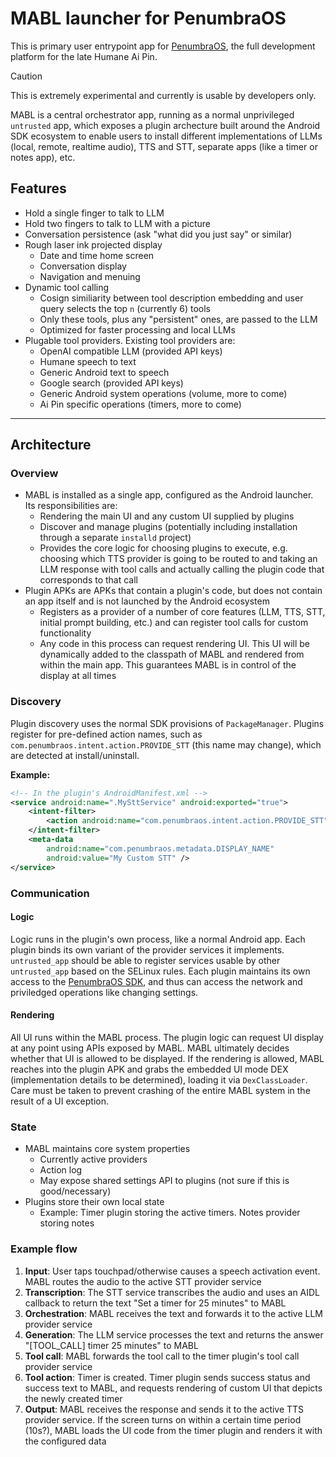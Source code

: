 # MABL launcher for PenumbraOS

This is primary user entrypoint app for [PenumbraOS](https://github.com/PenumbraOS/), the full development platform for the late Humane Ai Pin.

> [!CAUTION]
> This is extremely experimental and currently is usable by developers only.

MABL is a central orchestrator app, running as a normal unprivileged `untrusted` app, which exposes a plugin archecture built around the Android SDK ecosystem to enable users to install different implementations of LLMs (local, remote, realtime audio), TTS and STT, separate apps (like a timer or notes app), etc.

## Features

- Hold a single finger to talk to LLM
- Hold two fingers to talk to LLM with a picture
- Conversation persistence (ask "what did you just say" or similar)
- Rough laser ink projected display
  - Date and time home screen
  - Conversation display
  - Navigation and menuing
- Dynamic tool calling
  - Cosign similiarity between tool description embedding and user query selects the top `n` (currently 6) tools
  - Only these tools, plus any "persistent" ones, are passed to the LLM
  - Optimized for faster processing and local LLMs
- Plugable tool providers. Existing tool providers are:
  - OpenAI compatible LLM (provided API keys)
  - Humane speech to text
  - Generic Android text to speech
  - Google search (provided API keys)
  - Generic Android system operations (volume, more to come)
  - Ai Pin specific operations (timers, more to come)

---

## Architecture

### Overview

- MABL is installed as a single app, configured as the Android launcher. Its responsibilities are:
  - Rendering the main UI and any custom UI supplied by plugins
  - Discover and manage plugins (potentially including installation through a separate `installd` project)
  - Provides the core logic for choosing plugins to execute, e.g. choosing which TTS provider is going to be routed to and taking an LLM response with tool calls and actually calling the plugin code that corresponds to that call
- Plugin APKs are APKs that contain a plugin's code, but does not contain an app itself and is not launched by the Android ecosystem
  - Registers as a provider of a number of core features (LLM, TTS, STT, initial prompt building, etc.) and can register tool calls for custom functionality
  - Any code in this process can request rendering UI. This UI will be dynamically added to the classpath of MABL and rendered from within the main app. This guarantees MABL is in control of the display at all times

### Discovery

Plugin discovery uses the normal SDK provisions of `PackageManager`. Plugins register for pre-defined action names, such as `com.penumbraos.intent.action.PROVIDE_STT` (this name may change), which are detected at install/uninstall.

**Example:**

```xml
<!-- In the plugin's AndroidManifest.xml -->
<service android:name=".MySttService" android:exported="true">
    <intent-filter>
        <action android:name="com.penumbraos.intent.action.PROVIDE_STT" />
    </intent-filter>
    <meta-data
        android:name="com.penumbraos.metadata.DISPLAY_NAME"
        android:value="My Custom STT" />
</service>
```

### Communication

#### Logic

Logic runs in the plugin's own process, like a normal Android app. Each plugin binds its own variant of the provider services it implements. `untrusted_app` should be able to register services usable by other `untrusted_app` based on the SELinux rules. Each plugin maintains its own access to the [PenumbraOS SDK](https://github.com/penumbraOS/sdk), and thus can access the network and priviledged operations like changing settings.

#### Rendering

All UI runs within the MABL process. The plugin logic can request UI display at any point using APIs exposed by MABL. MABL ultimately decides whether that UI is allowed to be displayed. If the rendering is allowed, MABL reaches into the plugin APK and grabs the embedded UI mode DEX (implementation details to be determined), loading it via `DexClassLoader`. Care must be taken to prevent crashing of the entire MABL system in the result of a UI exception.

### State

- MABL maintains core system properties
  - Currently active providers
  - Action log
  - May expose shared settings API to plugins (not sure if this is good/necessary)
- Plugins store their own local state
  - Example: Timer plugin storing the active timers. Notes provider storing notes

### Example flow

1. **Input**: User taps touchpad/otherwise causes a speech activation event. MABL routes the audio to the active STT provider service
2. **Transcription**: The STT service transcribes the audio and uses an AIDL callback to return the text "Set a timer for 25 minutes" to MABL
3. **Orchestration**: MABL receives the text and forwards it to the active LLM provider service
4. **Generation**: The LLM service processes the text and returns the answer "[TOOL_CALL] timer 25 minutes" to MABL
5. **Tool call**: MABL forwards the tool call to the timer plugin's tool call provider service
6. **Tool action**: Timer is created. Timer plugin sends success status and success text to MABL, and requests rendering of custom UI that depicts the newly created timer
7. **Output**: MABL receives the response and sends it to the active TTS provider service. If the screen turns on within a certain time period (10s?), MABL loads the UI code from the timer plugin and renders it with the configured data
